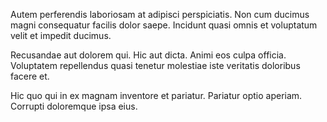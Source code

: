 Autem perferendis laboriosam at adipisci perspiciatis. Non cum ducimus magni consequatur facilis dolor saepe. Incidunt quasi omnis et voluptatum velit et impedit ducimus.
 Recusandae aut dolorem qui. Hic aut dicta. Animi eos culpa officia. Voluptatem repellendus quasi tenetur molestiae iste veritatis doloribus facere et.
 Hic quo qui in ex magnam inventore et pariatur. Pariatur optio aperiam. Corrupti doloremque ipsa eius.